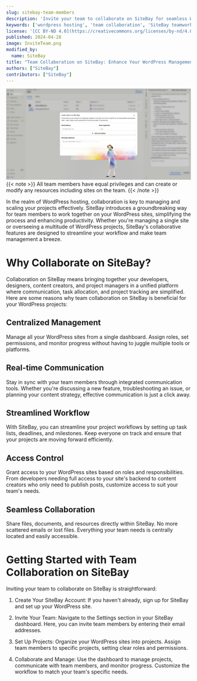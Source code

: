 ```yaml
---
slug: sitebay-team-members
description: 'Invite your team to collaborate on SiteBay for seamless WordPress management.'
keywords: ['wordpress hosting', 'team collaboration', 'SiteBay teamwork', 'project management']
license: '[CC BY-ND 4.0](https://creativecommons.org/licenses/by-nd/4.0)'
published: 2024-04-28
image: InviteTeam.png
modified_by:
  name: SiteBay
title: "Team Collaboration on SiteBay: Enhance Your WordPress Management"
authors: ["SiteBay"]
contributors: ["SiteBay"]
---
```


![SiteBay Invite Team Page](InviteTeam.png "SiteBay Invite Page")
{{< note >}}
All team members have equal privileges and can create or modify any resources including sites on the team.
{{< /note >}}

In the realm of WordPress hosting, collaboration is key to managing and scaling your projects effectively. SiteBay introduces a groundbreaking way for team members to work together on your WordPress sites, simplifying the process and enhancing productivity. Whether you're managing a single site or overseeing a multitude of WordPress projects, SiteBay's collaborative features are designed to streamline your workflow and make team management a breeze.

# Why Collaborate on SiteBay?

Collaboration on SiteBay means bringing together your developers, designers, content creators, and project managers in a unified platform where communication, task allocation, and project tracking are simplified. Here are some reasons why team collaboration on SiteBay is beneficial for your WordPress projects:

## Centralized Management

Manage all your WordPress sites from a single dashboard. Assign roles, set permissions, and monitor progress without having to juggle multiple tools or platforms.

## Real-time Communication

Stay in sync with your team members through integrated communication tools. Whether you're discussing a new feature, troubleshooting an issue, or planning your content strategy, effective communication is just a click away.

## Streamlined Workflow

With SiteBay, you can streamline your project workflows by setting up task lists, deadlines, and milestones. Keep everyone on track and ensure that your projects are moving forward efficiently.

## Access Control

Grant access to your WordPress sites based on roles and responsibilities. From developers needing full access to your site's backend to content creators who only need to publish posts, customize access to suit your team's needs.

## Seamless Collaboration

Share files, documents, and resources directly within SiteBay. No more scattered emails or lost files. Everything your team needs is centrally located and easily accessible.

# Getting Started with Team Collaboration on SiteBay

Inviting your team to collaborate on SiteBay is straightforward:

1. Create Your SiteBay Account: If you haven't already, sign up for SiteBay and set up your WordPress site.

1. Invite Your Team: Navigate to the Settings section in your SiteBay dashboard. Here, you can invite team members by entering their email addresses.

1. Set Up Projects: Organize your WordPress sites into projects. Assign team members to specific projects, setting clear roles and permissions.

1. Collaborate and Manage: Use the dashboard to manage projects, communicate with team members, and monitor progress. Customize the workflow to match your team's specific needs.